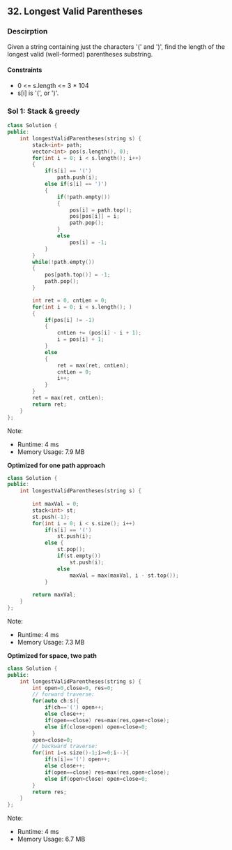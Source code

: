## 32. Longest Valid Parentheses

### Descirption 
Given a string containing just the characters '(' and ')', find the length of the longest valid (well-formed) parentheses substring.

#### Constraints
- 0 <= s.length <= 3 * 104
- s[i] is '(', or ')'.

### Sol 1: Stack & greedy
```C++
class Solution {
public:
    int longestValidParentheses(string s) {   
        stack<int> path;
        vector<int> pos(s.length(), 0);
        for(int i = 0; i < s.length(); i++)
        {
            if(s[i] == '(')
                path.push(i);
            else if(s[i] == ')')
            {
                if(!path.empty())
                {
                    pos[i] = path.top();
                    pos[pos[i]] = i;
                    path.pop();
                }
                else
                    pos[i] = -1;
            }
        }
        while(!path.empty())
        {
            pos[path.top()] = -1;
            path.pop();
        }

        int ret = 0, cntLen = 0;
        for(int i = 0; i < s.length(); )
        {
            if(pos[i] != -1)
            {
                cntLen += (pos[i] - i + 1);
                i = pos[i] + 1;
            }
            else
            {
                ret = max(ret, cntLen);
                cntLen = 0;
                i++;
            }
        }
        ret = max(ret, cntLen);
        return ret;
    }
};
```
Note:
- Runtime: 4 ms
- Memory Usage: 7.9 MB

**Optimized for one path approach**
```C++
class Solution {
public:
    int longestValidParentheses(string s) {
        
	    int maxVal = 0;
    	stack<int> st;
	    st.push(-1);
    	for(int i = 0; i < s.size(); i++)
	    	if(s[i] == '(')
                st.push(i);
    		else {       
	    		st.pop();
		    	if(st.empty())
                    st.push(i);
    			else
                    maxVal = max(maxVal, i - st.top());
    		}        
        
	    return maxVal;
    }
};
```
Note:
- Runtime: 4 ms
- Memory Usage: 7.3 MB

**Optimized for space, two path**
```C++
class Solution {
public:
    int longestValidParentheses(string s) {
        int open=0,close=0, res=0;
        // forward traverse:
        for(auto ch:s){
            if(ch=='(') open++;
            else close++;
            if(open==close) res=max(res,open+close);
            else if(close>open) open=close=0;
        }
        open=close=0;
        // backward traverse:
        for(int i=s.size()-1;i>=0;i--){
            if(s[i]=='(') open++;
            else close++;
            if(open==close) res=max(res,open+close);
            else if(open>close) open=close=0;
        }
        return res;
    }
};
```
Note:
- Runtime: 4 ms
- Memory Usage: 6.7 MB